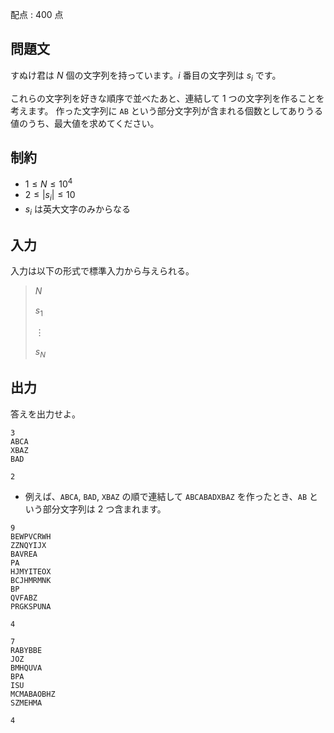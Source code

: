 配点 : $400$ 点

## 問題文

すぬけ君は $N$ 個の文字列を持っています。$i$ 番目の文字列は $s_i$ です。

これらの文字列を好きな順序で並べたあと、連結して $1$ つの文字列を作ることを考えます。
作った文字列に `AB` という部分文字列が含まれる個数としてありうる値のうち、最大値を求めてください。

## 制約

- $1 \leq N \leq 10^{4}$
- $2 \leq |s_i| \leq 10$
- $s_i$ は英大文字のみからなる

## 入力

入力は以下の形式で標準入力から与えられる。

> $N$
> 
> $s_1$
> 
> $\vdots$
> 
> $s_N$

## 出力

答えを出力せよ。

```input1
3
ABCA
XBAZ
BAD
```

```output1
2
```

- 例えば、`ABCA`, `BAD`, `XBAZ` の順で連結して `ABCABADXBAZ` を作ったとき、`AB` という部分文字列は $2$ つ含まれます。

```input2
9
BEWPVCRWH
ZZNQYIJX
BAVREA
PA
HJMYITEOX
BCJHMRMNK
BP
QVFABZ
PRGKSPUNA
```

```output2
4
```

```input3
7
RABYBBE
JOZ
BMHQUVA
BPA
ISU
MCMABAOBHZ
SZMEHMA
```

```output3
4
```